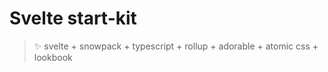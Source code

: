 # Svelte start-kit

> ✨ svelte + snowpack + typescript + rollup + adorable + atomic css + lookbook

